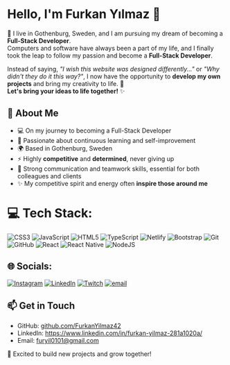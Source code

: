 # Hello, I'm Furkan Yılmaz 👋

📍 I live in Gothenburg, Sweden, and I am pursuing my dream of becoming a **Full-Stack Developer**.  
Computers and software have always been a part of my life, and I finally took the leap to follow my passion and become a **Full-Stack Developer**.  

Instead of saying, *"I wish this website was designed differently..."* or *"Why didn't they do it this way?"*, I now have the opportunity to **develop my own projects** and bring my creativity to life. 🚀  
**Let's bring your ideas to life together!** ✨  

## 🚀 About Me  
- 💻 On my journey to becoming a Full-Stack Developer  
- 🎯 Passionate about continuous learning and self-improvement  
- 🌍 Based in Gothenburg, Sweden  
- ⚡ Highly **competitive** and **determined**, never giving up  
- 🤝 Strong communication and teamwork skills, essential for both colleagues and clients  
- ✨ My competitive spirit and energy often **inspire those around me**  
<!--
## 🛠️ Technologies  
- **Frontend:** HTML, CSS, JavaScript, React,  Bootstrap
- **Backend:** Node.js
- **Mobile**: React Native
- **Tools:** Git, GitHub, VS Code
-->
# 💻 Tech Stack:
![CSS3](https://img.shields.io/badge/css3-%231572B6.svg?style=for-the-badge&logo=css3&logoColor=white) ![JavaScript](https://img.shields.io/badge/javascript-%23323330.svg?style=for-the-badge&logo=javascript&logoColor=%23F7DF1E) ![HTML5](https://img.shields.io/badge/html5-%23E34F26.svg?style=for-the-badge&logo=html5&logoColor=white) ![TypeScript](https://img.shields.io/badge/typescript-%23007ACC.svg?style=for-the-badge&logo=typescript&logoColor=white) ![Netlify](https://img.shields.io/badge/netlify-%23000000.svg?style=for-the-badge&logo=netlify&logoColor=#00C7B7) ![Bootstrap](https://img.shields.io/badge/bootstrap-%238511FA.svg?style=for-the-badge&logo=bootstrap&logoColor=white) ![Git](https://img.shields.io/badge/git-%23F05033.svg?style=for-the-badge&logo=git&logoColor=white) ![GitHub](https://img.shields.io/badge/github-%23121011.svg?style=for-the-badge&logo=github&logoColor=white) ![React](https://img.shields.io/badge/react-%2320232a.svg?style=for-the-badge&logo=react&logoColor=%2361DAFB) ![React Native](https://img.shields.io/badge/react_native-%2320232a.svg?style=for-the-badge&logo=react&logoColor=%2361DAFB) ![NodeJS](https://img.shields.io/badge/node.js-6DA55F?style=for-the-badge&logo=node.js&logoColor=white)

## 🌐 Socials:
[![Instagram](https://img.shields.io/badge/Instagram-%23E4405F.svg?logo=Instagram&logoColor=white)](https://instagram.com/hntstm.fy) [![LinkedIn](https://img.shields.io/badge/LinkedIn-%230077B5.svg?logo=linkedin&logoColor=white)](https://linkedin.com/in/https://www.linkedin.com/in/furkan-yilmaz-281a1020a/) [![Twitch](https://img.shields.io/badge/Twitch-%239146FF.svg?logo=Twitch&logoColor=white)](https://twitch.tv/Hntstm) [![email](https://img.shields.io/badge/Email-D14836?logo=gmail&logoColor=white)](mailto:furyil0101@gmail.com) 

## 📫 Get in Touch  
- GitHub: [github.com/FurkanYilmaz42](https://github.com/FurkanYilmaz42)  
- LinkedIn: https://www.linkedin.com/in/furkan-yilmaz-281a1020a/
- Email: furyil0101@gmail.com

🚀 Excited to build new projects and grow together!  
